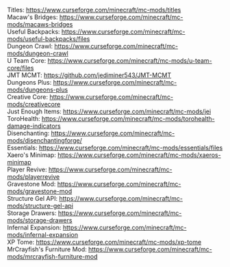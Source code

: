 Titles: https://www.curseforge.com/minecraft/mc-mods/titles \
Macaw's Bridges: https://www.curseforge.com/minecraft/mc-mods/macaws-bridges \
Useful Backpacks: https://www.curseforge.com/minecraft/mc-mods/useful-backpacks/files \
Dungeon Crawl: https://www.curseforge.com/minecraft/mc-mods/dungeon-crawl \
U Team Core: https://www.curseforge.com/minecraft/mc-mods/u-team-core/files \
JMT MCMT: https://github.com/jediminer543/JMT-MCMT \
Dungeons Plus: https://www.curseforge.com/minecraft/mc-mods/dungeons-plus \
Creative Core: https://www.curseforge.com/minecraft/mc-mods/creativecore \
Just Enough Items: https://www.curseforge.com/minecraft/mc-mods/jei \
ToroHealth: https://www.curseforge.com/minecraft/mc-mods/torohealth-damage-indicators \
Disenchanting: https://www.curseforge.com/minecraft/mc-mods/disenchantingforge/ \
Essentials: https://www.curseforge.com/minecraft/mc-mods/essentials/files \
Xaero's Minimap: https://www.curseforge.com/minecraft/mc-mods/xaeros-minimap \
Player Revive: https://www.curseforge.com/minecraft/mc-mods/playerrevive \
Gravestone Mod: https://www.curseforge.com/minecraft/mc-mods/gravestone-mod \
Structure Gel API: https://www.curseforge.com/minecraft/mc-mods/structure-gel-api \
Storage Drawers: https://www.curseforge.com/minecraft/mc-mods/storage-drawers \
Infernal Expansion: https://www.curseforge.com/minecraft/mc-mods/infernal-expansion \
XP Tome: https://www.curseforge.com/minecraft/mc-mods/xp-tome \
MrCrayfish's Furniture Mod: https://www.curseforge.com/minecraft/mc-mods/mrcrayfish-furniture-mod
